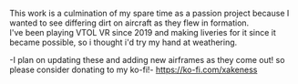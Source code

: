 This work is a culmination of my spare time as a passion project because I wanted to see differing dirt on aircraft as they flew in formation.  
I've been playing VTOL VR since 2019 and making liveries for it since it became possible, so i thought i'd try my hand at weathering.

-I plan on updating these and adding new airframes as they come out! so please consider donating to my ko-fi!-
https://ko-fi.com/xakeness
